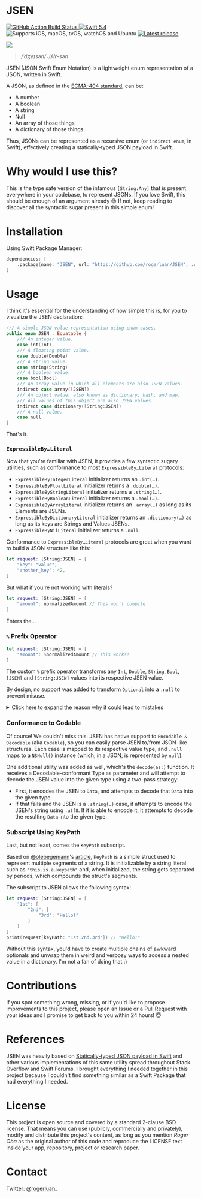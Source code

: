 # JSEN

<p>
  <a href="https://github.com/rogerluan/JSEN/actions/workflows/run_tests.yml">
    <img src="https://github.com/rogerluan/JSEN/workflows/Run%20Tests/badge.svg" alt="GitHub Action Build Status" />
  </a>
  <a href="https://swift.org">
    <img src="https://img.shields.io/badge/Swift-5.4-F05138?logo=swift&logoColor=white" alt="Swift 5.4" />
  </a>
  <img src="https://img.shields.io/static/v1?label=Platforms&message=iOS%20|%20macOS%20|%20tvOS%20|%20watchOS%20|%20Ubuntu%20&color=brightgreen" alt="Supports iOS, macOS, tvOS, watchOS and Ubuntu" />

  <a href="https://github.com/rogerluan/JSEN/releases/latest">
    <img src="https://img.shields.io/github/v/release/rogerluan/JSEN?sort=semver" alt="Latest release" />
  </a>
  
  <a href="https://codeclimate.com/github/rogerluan/JSEN/maintainability"><img src="https://api.codeclimate.com/v1/badges/e78e3c33607e8575b1e8/maintainability" /></a>
</p>

> _/ˈdʒeɪsən/ JAY-sən_

JSEN (JSON Swift Enum Notation) is a lightweight enum representation of a JSON, written in Swift.

A JSON, as defined in the [ECMA-404 standard](https://www.json.org), can be:

- A number
- A boolean
- A string
- Null
- An array of those things
- A dictionary of those things

Thus, JSONs can be represented as a recursive enum (or `indirect enum`, in Swift), effectively creating a statically-typed JSON payload in Swift.

# Why would I use this?

This is the type safe version of the infamous `[String:Any]` that is present everywhere in your codebase, to represent JSONs. If you love Swift, this should be enough of an argument already 😉 If not, keep reading to discover all the syntactic sugar present in this simple enum!

# Installation

Using Swift Package Manager:

```swift
dependencies: [
    .package(name: "JSEN", url: "https://github.com/rogerluan/JSEN", .upToNextMajor(from: "1.0.0")),
]
```

# Usage

I think it's essential for the understanding of how simple this is, for you to visualize the JSEN declaration:

```swift
/// A simple JSON value representation using enum cases.
public enum JSEN : Equatable {
    /// An integer value.
    case int(Int)
    /// A floating point value.
    case double(Double)
    /// A string value.
    case string(String)
    /// A boolean value.
    case bool(Bool)
    /// An array value in which all elements are also JSEN values.
    indirect case array([JSEN])
    /// An object value, also known as dictionary, hash, and map.
    /// All values of this object are also JSEN values.
    indirect case dictionary([String:JSEN])
    /// A null value.
    case null
}
```

That's it.

### `ExpressibleBy…Literal`

Now that you're familiar with JSEN, it provides a few syntactic sugary utilities, such as conformance to most `ExpressibleBy…Literal` protocols:

- `ExpressibleByIntegerLiteral` initializer returns an `.int(…)`.
- `ExpressibleByFloatLiteral` initializer returns a `.double(…)`.
- `ExpressibleByStringLiteral` initializer returns a  `.string(…)`.
- `ExpressibleByBooleanLiteral` initializer returns a `.bool(…)`.
- `ExpressibleByArrayLiteral` initializer returns an `.array(…)` as long as its Elements are JSENs.
- `ExpressibleByDictionaryLiteral` initializer returns an `.dictionary(…)` as long as its keys are Strings and Values JSENs.
- `ExpressibleByNilLiteral` initializer returns a `.null`.

Conformance to `ExpressibleBy…Literal` protocols are great when you want to build a JSON structure like this:

```swift
let request: [String:JSEN] = [
    "key": "value",
    "another_key": 42,
]
```

But what if you're not working with literals?

```swift
let request: [String:JSEN] = [
    "amount": normalizedAmount // This won't compile
]
```

Enters the…

### `%` Prefix Operator

```swift
let request: [String:JSEN] = [
    "amount": %normalizedAmount // This works!
]
```

The custom `%` prefix operator transforms any `Int`, `Double`, `String`, `Bool`, `[JSEN]` and `[String:JSEN]` values into its respective JSEN value.


By design, no support was added to transform `Optional` into a `.null` to prevent misuse.

<details><summary>Click here to expand the reason why it could lead to mistakes</summary>
<p>

To illustrate the possible problems around an `%optionalValue` operation, picture the following scenario:

```swift
let request: [String:JSEN] = [
    "middle_name": %optionalString
]
network.post(path: "user", parameters: request)
network.put(path: "user", parameters: request)
network.patch(path: "user", parameters: request)
network.mergePatch(path: "user", parameters: request)
```

In the scenarios above, what do you think should be the RESTful expected behavior?

If the `%` operator detected a nonnull String, great. But if it detected its underlying value to be `.none` (aka `nil`), it would convert the value to `.null`, which, when encoded, would be converted to `NSNull()` (more on this below in the Codable section). As you imagine, `NSNull()` and `nil` have very different behaviors when it comes to RESTful APIs - the former might delete the key information on the database, while the latter will simply be ignored by Swift Dictionary (as if the field wasn't even there).

Hence, if you want to use an optional value, make the call explicit by using either `.null` if you know the value must be encoded into a `NSNull()` instance, or unwrap its value and wrap it around one of the non-null JSEN cases.

</p>
</details>

### Conformance to Codable

Of course! We couldn't miss this. JSEN has native support to `Encodable & Decodable` (aka `Codable`), so you can easily parse JSEN to/from JSON-like structures. Each case is mapped to its respective value type, and `.null` maps to a `NSNull()` instance (which, in a JSON, is represented by `null`).

One additional utility was added as well, which's the `decode(as:)` function. It receives a Decodable-conformant Type as parameter and will attempt to decode the JSEN value into the given type using a two-pass strategy:
- First, it encodes the JSEN to `Data`, and attempts to decode that `Data` into the given type.
- If that fails and the JSEN is a `.string(…)` case, it attempts to encode the JSEN's string using `.utf8`. If it is able to encode it, it attempts to decode the resulting `Data` into the given type.

### Subscript Using KeyPath

Last, but not least, comes the `KeyPath` subscript.

Based on [@olebegemann](https://twitter.com/olebegemann)'s [article](https://oleb.net/blog/2017/01/dictionary-key-paths), `KeyPath` is a simple struct used to represent multiple segments of a string. It is initializable by a string literal such as `"this.is.a.keypath"` and, when initialized, the string gets separated by periods, which compounds the struct's segments.

The subscript to JSEN allows the following syntax:

```swift
let request: [String:JSEN] = [
    "1st": [
        "2nd": [
            "3rd": "Hello!"
        ]
    ]
]
print(request[keyPath: "1st.2nd.3rd"]) // "Hello!"
```

Without this syntax, you'd have to create multiple chains of awkward optionals and unwrap them in weird and verbosy ways to access a nested value in a dictionary. I'm not a fan of doing that :)

# Contributions

If you spot something wrong, missing, or if you'd like to propose improvements to this project, please open an Issue or a Pull Request with your ideas and I promise to get back to you within 24 hours! 😇

# References

JSEN was heavily based on [Statically-typed JSON payload in Swift](https://jobandtalent.engineering/statically-typed-json-payload-in-swift-bd193a9e8cf2) and other various implementations of this same utility spread throughout Stack Overflow and Swift Forums. I brought everything I needed together in this project because I couldn't find something similar as a Swift Package that had everything I needed.

# License

This project is open source and covered by a standard 2-clause BSD license. That means you can use (publicly, commercially and privately), modify and distribute this project's content, as long as you mention *Roger Oba* as the original author of this code and reproduce the LICENSE text inside your app, repository, project or research paper.

# Contact

Twitter: [@rogerluan_](https://twitter.com/rogerluan_)
